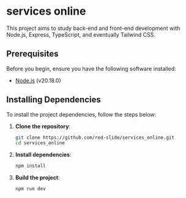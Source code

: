 # services online

This project aims to study back-end and front-end development with Node.js, Express, TypeScript, and eventually Tailwind CSS.

## Prerequisites

Before you begin, ensure you have the following software installed:

- [Node.js](https://nodejs.org/en) (v20.18.0)

## Installing Dependencies

To install the project dependencies, follow the steps below:

1. **Clone the repository**:

   ```bash
   git clone https://github.com/red-slide/services_online.git
   cd services_online

2. **Install dependencies**:
   ```bash
   npm install

3. **Build the project**:
   ```bash
   npm run dev
